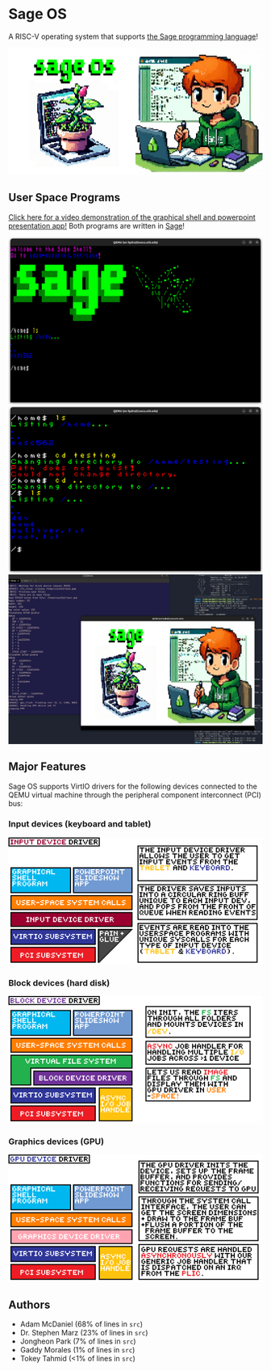 # Sage OS

A RISC-V operating system that supports [the Sage programming language](https://github.com/adam-mcdaniel/sage)!

[![Sage OS](assets/sage-os.png)](https://adam-mcdaniel.github.io/sage)

## User Space Programs

<!-- A center aligned div with two images side-by-side -->

[Click here for a video demonstration of the graphical shell and powerpoint presentation app!](https://docs.google.com/file/d/1k5CjkdbnrRzwfMCuE0A5eFRi_f5it75K/preview) Both programs are written in [Sage](https://github.com/adam-mcdaniel/sage)!

<div align="center">
    <img src="assets/shell1.png" alt="Shell"/>
    <img src="assets/shell2.png" alt="Shell"/>
</div>
<div align="center">
    <img src="assets/presentation.png" alt="Presentation"/>
</div>


## Major Features

Sage OS supports VirtIO drivers for the following devices connected to the QEMU virtual machine through the peripheral component interconnect (PCI) bus:

### Input devices (keyboard and tablet)

![Input Driver](assets/input-driver.png)

### Block devices (hard disk)

![Block Driver](assets/block-driver.png)

### Graphics devices (GPU)

![GPU Driver](assets/gpu-driver.png)

## Authors

- Adam McDaniel (68% of lines in `src`)
- Dr. Stephen Marz (23% of lines in `src`)
- Jongheon Park (7% of lines in `src`)
- Gaddy Morales (1% of lines in `src`)
- Tokey Tahmid (<1% of lines in `src`)
